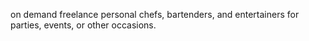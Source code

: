 on demand freelance personal chefs, bartenders, and entertainers for parties, events, or other occasions.
